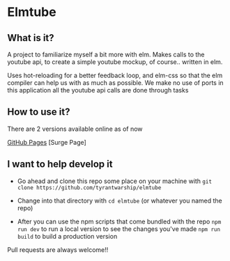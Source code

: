 # Elmtube

## What is it?

A project to familiarize myself a bit more with elm. Makes calls to the youtube api, to create a simple youtube mockup, of course.. written in elm.

Uses hot-reloading for a better feedback loop, and elm-css so that the elm compiler can help us with as much as possible. We make no use of ports in this application all the youtube api calls are done through tasks

## How to use it?

There are 2 versions available online as of now 

[GitHub Pages](https://tyrantwarship.github.io/elmtube/)
[Surge Page]
 
## I want to help develop it

* Go ahead and clone this repo some place on your machine with
  `git clone https://github.com/tyrantwarship/elmtube`
 
* Change into that directory with
  `cd elmtube` (or whatever you named the repo)

* After you can use the npm scripts that come bundled with the repo
  `npm run dev` to run a local version to see the changes you've made
  `npm run build` to build a production version

Pull requests are always welcome!!
